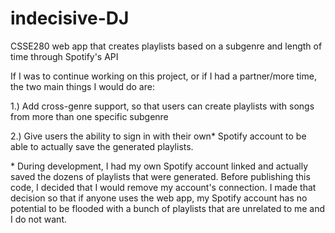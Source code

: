 # indecisive-DJ
CSSE280 web app that creates playlists based on a subgenre and length of time through Spotify's API

If I was to continue working on this project, or if I had a partner/more time, the two main things I would do are:

 1.) Add cross-genre support, so that users can create playlists with songs from more than one specific subgenre

 2.) Give users the ability to sign in with their own* Spotify account to be able to actually save the generated playlists.

\* During development, I had my own Spotify account linked and actually saved the dozens of playlists that were generated.  Before publishing this code, I decided that I would remove my account's connection.  I made that decision so that if anyone uses the web app, my Spotify account has no potential to be flooded with a bunch of playlists that are unrelated to me and I do not want.
